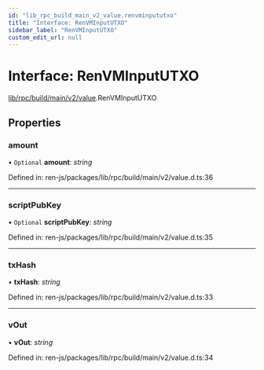 ```yaml
---
id: "lib_rpc_build_main_v2_value.renvminpututxo"
title: "Interface: RenVMInputUTXO"
sidebar_label: "RenVMInputUTXO"
custom_edit_url: null
---
```


# Interface: RenVMInputUTXO

[lib/rpc/build/main/v2/value](../modules/lib_rpc_build_main_v2_value.md).RenVMInputUTXO

## Properties

### amount

• `Optional` **amount**: *string*

Defined in: ren-js/packages/lib/rpc/build/main/v2/value.d.ts:36

___

### scriptPubKey

• `Optional` **scriptPubKey**: *string*

Defined in: ren-js/packages/lib/rpc/build/main/v2/value.d.ts:35

___

### txHash

• **txHash**: *string*

Defined in: ren-js/packages/lib/rpc/build/main/v2/value.d.ts:33

___

### vOut

• **vOut**: *string*

Defined in: ren-js/packages/lib/rpc/build/main/v2/value.d.ts:34
